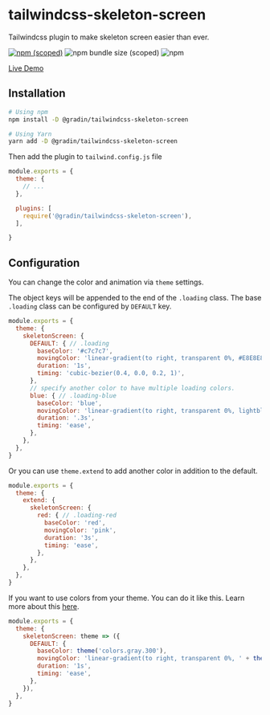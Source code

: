 # tailwindcss-skeleton-screen

Tailwindcss plugin to make skeleton screen easier than ever.

[![npm (scoped)](https://img.shields.io/npm/v/@gradin/tailwindcss-skeleton-screen)](https://www.npmjs.com/package/@gradin/tailwindcss-skeleton-screen)
![npm bundle size (scoped)](https://img.shields.io/bundlephobia/min/@gradin/tailwindcss-skeleton-screen)
![npm](https://img.shields.io/npm/dw/@gradin/tailwindcss-skeleton-screen)

[Live Demo](https://play.tailwindcss.com/dcAoaNpFYu)

## Installation

```sh
# Using npm
npm install -D @gradin/tailwindcss-skeleton-screen

# Using Yarn
yarn add -D @gradin/tailwindcss-skeleton-screen
```

Then add the plugin to `tailwind.config.js` file

```js
module.exports = {
  theme: {
    // ...
  },

  plugins: [
    require('@gradin/tailwindcss-skeleton-screen'),
  ],

}
```

## Configuration

You can change the color and animation via `theme` settings.

The object keys will be appended to the end of the `.loading` class.
The base `.loading` class can be configured by `DEFAULT` key.

```js
module.exports = {
  theme: {
    skeletonScreen: {
      DEFAULT: { // .loading
        baseColor: '#c7c7c7',
        movingColor: 'linear-gradient(to right, transparent 0%, #E8E8E8 50%, transparent 100%)',
        duration: '1s',
        timing: 'cubic-bezier(0.4, 0.0, 0.2, 1)',
      },
      // specify another color to have multiple loading colors.
      blue: { // .loading-blue
        baseColor: 'blue',
        movingColor: 'linear-gradient(to right, transparent 0%, lightblue 50%, transparent 100%)',
        duration: '.3s',
        timing: 'ease',
      },
    },
  },
}
```

Or you can use `theme.extend` to add another color in addition to the default.

```js
module.exports = {
  theme: {
    extend: {
      skeletonScreen: {
        red: { // .loading-red
          baseColor: 'red',
          movingColor: 'pink',
          duration: '3s',
          timing: 'ease',
        },
      },
    },
  },
}
```

If you want to use colors from your theme. You can do it like this. Learn more about this [here](https://tailwindcss.com/docs/theme#referencing-other-values).

```js
module.exports = {
  theme: {
    skeletonScreen: theme => ({
      DEFAULT: {
        baseColor: theme('colors.gray.300'),
        movingColor: 'linear-gradient(to right, transparent 0%, ' + theme('colors.gray.50') + ' 50%, transparent 100%)',
        duration: '1s',
        timing: 'ease',
      },
    }),
  },
}
```
